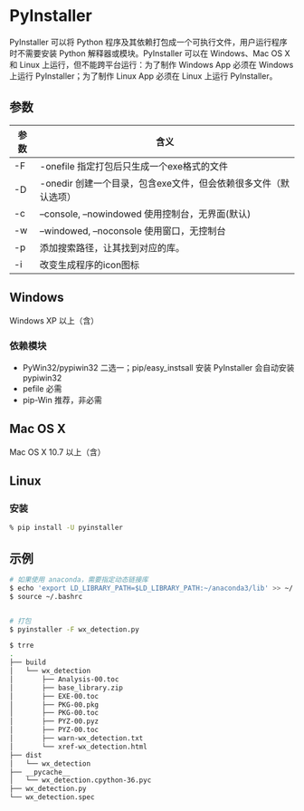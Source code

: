 # PyInstaller

PyInstaller 可以将 Python 程序及其依赖打包成一个可执行文件，用户运行程序时不需要安装 Python 解释器或模块。PyInstaller 可以在 Windows、Mac OS X 和 Linux 上运行，但不能跨平台运行：为了制作 Windows App 必须在 Windows 上运行 PyInstaller；为了制作 Linux App 必须在 Linux 上运行 PyInstaller。

## 参数

| 参数 | 含义                                                            |
| ---- | --------------------------------------------------------------- |
| -F   | -onefile 指定打包后只生成一个exe格式的文件                      |
| -D   | -onedir 创建一个目录，包含exe文件，但会依赖很多文件（默认选项） |
| -c   | –console, –nowindowed 使用控制台，无界面(默认)                  |
| -w   | –windowed, –noconsole 使用窗口，无控制台                        |
| -p   | 添加搜索路径，让其找到对应的库。                                |
| -i   | 改变生成程序的icon图标                                          |

## Windows

Windows XP 以上（含）

### 依赖模块

* PyWin32/pypiwin32 二选一；pip/easy_instsall 安装 PyInstaller 会自动安装 pypiwin32
* pefile 必需
* pip-Win 推荐，非必需

## Mac OS X

Mac OS X 10.7 以上（含）

## Linux

### 安装

```sh
% pip install -U pyinstaller
```

## 示例

```sh
# 如果使用 anaconda，需要指定动态链接库
$ echo 'export LD_LIBRARY_PATH=$LD_LIBRARY_PATH:~/anaconda3/lib' >> ~/.bashrc
$ source ~/.bashrc


# 打包
$ pyinstaller -F wx_detection.py

$ trre
.
├── build
│   └── wx_detection
│       ├── Analysis-00.toc
│       ├── base_library.zip
│       ├── EXE-00.toc
│       ├── PKG-00.pkg
│       ├── PKG-00.toc
│       ├── PYZ-00.pyz
│       ├── PYZ-00.toc
│       ├── warn-wx_detection.txt
│       └── xref-wx_detection.html
├── dist
│   └── wx_detection
├── __pycache__
│   └── wx_detection.cpython-36.pyc
├── wx_detection.py
└── wx_detection.spec
```
